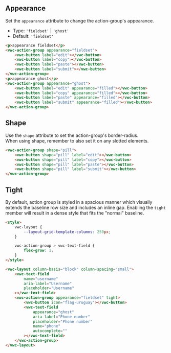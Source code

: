 ## Appearance

Set the `appearance` attribute to change the action-group's appearance.

- Type: `'fieldset'` | `'ghost'`
- Default: `'fieldset'`

```html preview
<p>appearance fieldset</p>
<vwc-action-group appearance="fieldset">
	<vwc-button label="edit"></vwc-button>
	<vwc-button label="copy"></vwc-button>
	<vwc-button label="paste"></vwc-button>
	<vwc-button label="submit"></vwc-button>
</vwc-action-group>
<p>appearance ghost</p>
<vwc-action-group appearance="ghost">
	<vwc-button label="edit" appearance="filled"></vwc-button>
	<vwc-button label="copy" appearance="filled"></vwc-button>
	<vwc-button label="paste" appearance="filled"></vwc-button>
	<vwc-button label="submit" appearance="filled"></vwc-button>
</vwc-action-group>
```

## Shape

Use the `shape` attribute to set the action-group's border-radius.  
When using shape, remember to also set it on any slotted elements.

```html preview
<vwc-action-group shape="pill">
	<vwc-button shape="pill" label="edit"></vwc-button>
	<vwc-button shape="pill" label="copy"></vwc-button>
	<vwc-button shape="pill" label="paste"></vwc-button>
	<vwc-button shape="pill" label="submit"></vwc-button>
</vwc-action-group>
```

## Tight

By default, action group is styled in a spacious manner which visually extends the baseline row size and includes an inline gap.
Enabling the `tight` member will result in a dense style that fits the "normal" baseline.

```html preview
<style>
	vwc-layout {
		--layout-grid-template-columns: 250px;
	}

	vwc-action-group > vwc-text-field {
		flex-grow: 1;
	}
</style>

<vwc-layout column-basis="block" column-spacing="small">
	<vwc-text-field
		name="username"
		aria-label="Username"
		placeholder="Username"
	></vwc-text-field>
	<vwc-action-group appearance="fieldset" tight>
		<vwc-button icon="flag-uruguay"></vwc-button>
		<vwc-text-field
			appearance="ghost"
			aria-label="Phone number"
			placeholder="Phone number"
			name="phone"
			autocomplete=""
		></vwc-text-field>
	</vwc-action-group>
</vwc-layout>
```
